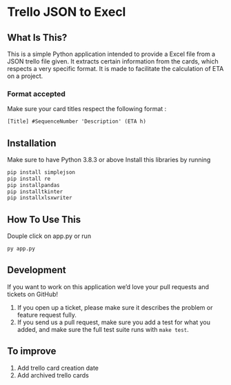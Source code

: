 # Trello JSON to Execl

## What Is This?

This is a simple Python application intended to provide a Excel file from a
JSON trello file given. It extracts certain information from the cards,
which respects a very specific format.
It is made to facilitate the calculation of ETA on a project.

### Format accepted

Make sure your card titles respect the following format :

```txt
[Title] #SequenceNumber 'Description' (ETA h)
```

## Installation

Make sure to have Python 3.8.3 or above
Install this libraries by running

```sh
pip install simplejson
pip install re
pip installpandas
pip installtkinter
pip installxlsxwriter
```

## How To Use This

Douple click on app.py or run

```python
py app.py
```

## Development

If you want to work on this application we’d love your pull requests and tickets on GitHub!

1. If you open up a ticket, please make sure it describes the problem or feature request fully.
2. If you send us a pull request, make sure you add a test for what you added, and make sure the full test suite runs with `make test`.

## To improve

1. Add trello card creation date
2. Add archived trello cards
